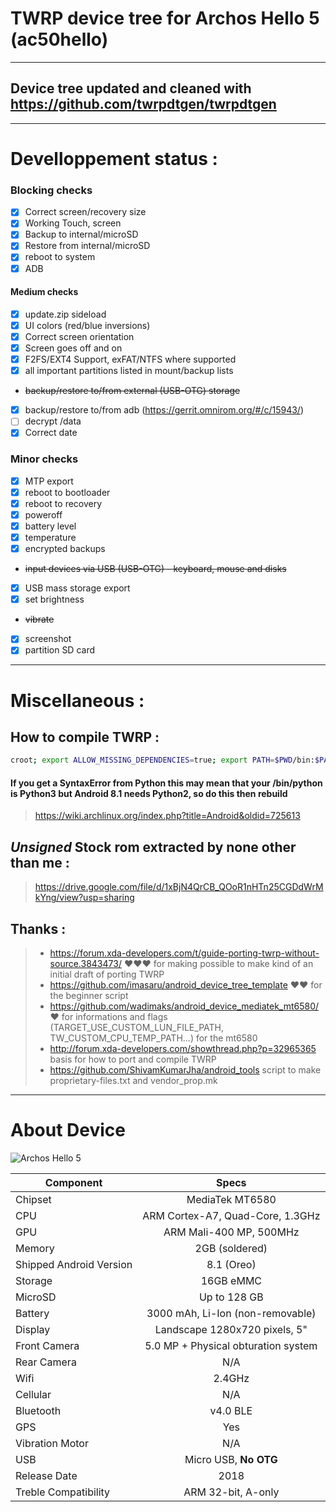 # TWRP device tree for Archos Hello 5 (ac50hello)

***

## Device tree updated and cleaned with https://github.com/twrpdtgen/twrpdtgen

***

# Develloppement status :

### Blocking checks
- [x] Correct screen/recovery size
- [x] Working Touch, screen
- [x] Backup to internal/microSD
- [x] Restore from internal/microSD
- [x] reboot to system
- [x] ADB

#### Medium checks
- [x] update.zip sideload
- [x] UI colors (red/blue inversions)
- [x] Correct screen orientation
- [x] Screen goes off and on
- [x] F2FS/EXT4 Support, exFAT/NTFS where supported
- [x] all important partitions listed in mount/backup lists
- ~~backup/restore to/from external (USB-OTG) storage~~
- [x] backup/restore to/from adb (https://gerrit.omnirom.org/#/c/15943/)
- [ ] decrypt /data
- [x] Correct date

### Minor checks
- [x] MTP export
- [x] reboot to bootloader
- [x] reboot to recovery
- [x] poweroff
- [x] battery level
- [x] temperature
- [x] encrypted backups
- ~~input devices via USB (USB-OTG) - keyboard, mouse and disks~~
- [x] USB mass storage export
- [x] set brightness
- ~~vibrate~~
- [x] screenshot
- [x] partition SD card

***

# Miscellaneous :

## How to compile TWRP :
```bash
croot; export ALLOW_MISSING_DEPENDENCIES=true; export PATH=$PWD/bin:$PATH; source build/envsetup.sh; lunch omni_ac50hello-userdebug; mka clean; mka recoveryimage
```
#### If you get a SyntaxError from Python this may mean that your /bin/python is Python3 but Android 8.1 needs Python2, so do this then rebuild
> <https://wiki.archlinux.org/index.php?title=Android&oldid=725613>

## ***Unsigned*** Stock rom extracted by none other than me :
> <https://drive.google.com/file/d/1xBjN4QrCB_QOoR1nHTn25CGDdWrMkYng/view?usp=sharing>

## Thanks :
>- <https://forum.xda-developers.com/t/guide-porting-twrp-without-source.3843473/> ❤️❤️❤️ for making possible to make kind of an initial draft of porting TWRP
>- <https://github.com/imasaru/android_device_tree_template> ❤️❤️ for the beginner script
>- <https://github.com/wadimaks/android_device_mediatek_mt6580/> ❤️ for informations and flags (TARGET_USE_CUSTOM_LUN_FILE_PATH, TW_CUSTOM_CPU_TEMP_PATH...) for the mt6580
>- <http://forum.xda-developers.com/showthread.php?p=32965365> basis for how to port and compile TWRP
>- <https://github.com/ShivamKumarJha/android_tools> script to make proprietary-files.txt and vendor_prop.mk

***

# About Device

![Archos Hello 5](https://www.archos.com/img/products/tablets/archos_hello/archos_hello_5/archos_hello_5_intro_bg.jpg "Archos Hello 5 (ac50hello)")

Component | Specs
---|:---:
Chipset | MediaTek MT6580
CPU | ARM Cortex-A7, Quad-Core, 1.3GHz
GPU | ARM Mali-400 MP, 500MHz
Memory  | 2GB (soldered)
Shipped Android Version | 8.1 (Oreo)
Storage | 16GB eMMC
MicroSD | Up to 128 GB
Battery | 3000 mAh, Li-Ion (non-removable)
Display | Landscape 1280x720 pixels, 5"
Front Camera | 5.0 MP + Physical obturation system
Rear Camera  | N/A
Wifi | 2.4GHz
Cellular | N/A
Bluetooth | v4.0 BLE
GPS | Yes
Vibration Motor | N/A
USB | Micro USB, __No OTG__
Release Date | 2018
Treble Compatibility | ARM 32-bit, A-only